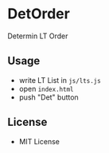 # DetOrder
Determin LT Order

## Usage
+ write LT List in `js/lts.js`
+ open `index.html`
+ push "Det" button

## License
+ MIT License

